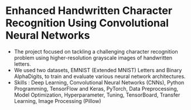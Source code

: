 # Enhanced Handwritten Character Recognition Using Convolutional Neural Networks
* The project focused on tackling a challenging character recognition problem using higher-resolution grayscale images of
handwritten letters.
* We used two datasets, EMNIST (Extended MNIST) Letters and Binary AlphaDigits, to train and evaluate various neural
network architectures.
* Skills : Deep Learning, Convolutional Neural Networks (CNNs), Python Programming, TensorFlow and Keras, PyTorch,
Data Preprocessing, Model Optimization, Hyperparameter, Tuning, TensorBoard, Transfer Learning, Image Processing
(Pillow)
